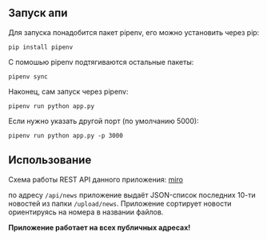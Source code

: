 ## Запуск апи

Для запуска понадобится пакет pipenv, его можно установить через pip:

```pip install pipenv```

С помошью pipenv подтягиваются остальные пакеты:

```pipenv sync```

Наконец, сам запуск через pipenv:

```pipenv run python app.py```

Если нужно указать другой порт (по умолчанию 5000):

```pipenv run python app.py -p 3000```

## Использование

Схема работы REST API данного приложения: [miro](https://miro.com/app/board/uXjVOOhv-Dc=/?invite_link_id=273880756341)

по адресу `/api/news` приложение выдаёт JSON-список последних 10-ти новостей из папки `/upload/news`. Приложение сортирует новости ориентируясь на номера в названии файлов.

__Приложение работает на всех публичных адресах!__
